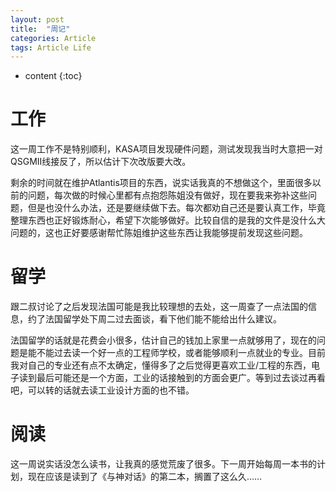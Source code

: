 ```yaml
---
layout: post
title:  "周记"
categories: Article
tags: Article Life
---
```


* content
{:toc}

# 工作

这一周工作不是特别顺利，KASA项目发现硬件问题，测试发现我当时大意把一对QSGMII线接反了，所以估计下次改版要大改。

剩余的时间就在维护Atlantis项目的东西，说实话我真的不想做这个，里面很多以前的问题，每次做的时候心里都有点抱怨陈姐没有做好，现在要我来弥补这些问题，但是也没什么办法，还是要继续做下去。每次都劝自己还是要认真工作，毕竟整理东西也正好锻炼耐心，希望下次能够做好。比较自信的是我的文件是没什么大问题的，这也正好要感谢帮忙陈姐维护这些东西让我能够提前发现这些问题。

# 留学

跟二叔讨论了之后发现法国可能是我比较理想的去处，这一周查了一点法国的信息，约了法国留学处下周二过去面谈，看下他们能不能给出什么建议。

法国留学的话就是花费会小很多，估计自己的钱加上家里一点就够用了，现在的问题是能不能过去读一个好一点的工程师学校，或者能够顺利一点就业的专业。目前我对自己的专业还有点不太确定，懂得多了之后觉得更喜欢工业/工程的东西，电子读到最后可能还是一个方面，工业的话接触到的方面会更广。等到过去谈过再看吧，可以转的话就去读工业设计方面的也不错。

# 阅读

这一周说实话没怎么读书，让我真的感觉荒废了很多。下一周开始每周一本书的计划，现在应该是读到了《与神对话》的第二本，搁置了这么久……
















